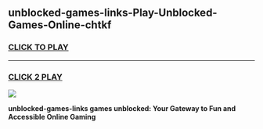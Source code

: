 
## unblocked-games-links-Play-Unblocked-Games-Online-chtkf
<h3>
<a href="https://premium76.site?title=unblocked-games-links&ref=25A">CLICK TO PLAY</a></h3>
<hr>

<h3>
<a href="https://premium76.site?title=unblocked-games-links&ref=25A">CLICK 2 PLAY</a>
  
</h3>

<a href="https://premium76.site?title=unblocked-games-links&ref=25A"><img src="https://clearcache.store/games.png"></a>


**unblocked-games-links games unblocked: Your Gateway to Fun and Accessible Online Gaming**

